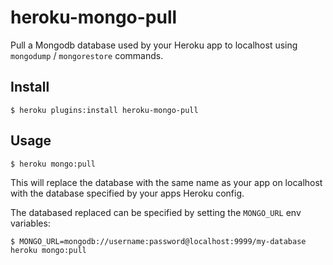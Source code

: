 heroku-mongo-pull
=================

Pull a Mongodb database used by your Heroku app to localhost using `mongodump` / `mongorestore` commands.

## Install

    $ heroku plugins:install heroku-mongo-pull
  
## Usage

    $ heroku mongo:pull
  
This will replace the database with the same name as your app on localhost with the database specified by your apps Heroku config.

The databased replaced can be specified by setting the `MONGO_URL` env variables:

    $ MONGO_URL=mongodb://username:password@localhost:9999/my-database heroku mongo:pull 
